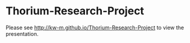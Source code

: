 # Thorium-Research-Project
Please see http://kw-m.github.io/Thorium-Research-Project to view the presentation.
